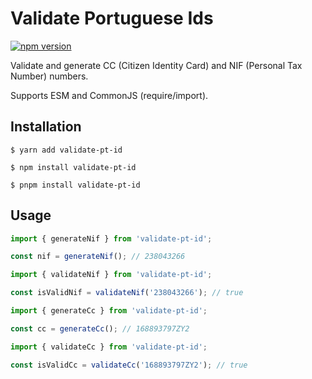 # Validate Portuguese Ids

[![npm version](https://badge.fury.io/js/validate-pt-id.svg)](https://badge.fury.io/js/validate-pt-id)

Validate and generate CC (Citizen Identity Card) and NIF (Personal Tax Number) numbers.

Supports ESM and CommonJS (require/import).

## Installation

```shell
$ yarn add validate-pt-id
```

```shell
$ npm install validate-pt-id
```

```shell
$ pnpm install validate-pt-id
```

## Usage

```typescript
import { generateNif } from 'validate-pt-id';

const nif = generateNif(); // 238043266
```

```typescript
import { validateNif } from 'validate-pt-id';

const isValidNif = validateNif('238043266'); // true
```

```typescript
import { generateCc } from 'validate-pt-id';

const cc = generateCc(); // 168893797ZY2
```

```typescript
import { validateCc } from 'validate-pt-id';

const isValidCc = validateCc('168893797ZY2'); // true
```

